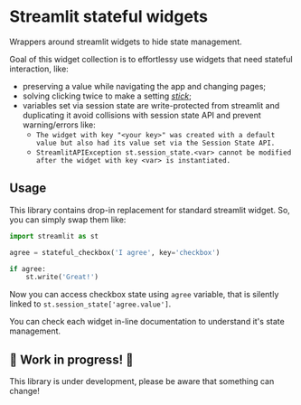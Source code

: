 # Streamlit stateful widgets
Wrappers around streamlit widgets to hide state management.

Goal of this widget collection is to effortlessy use widgets that need stateful interaction, like:
- preserving a value while navigating the app and changing pages;
- solving clicking twice to make a setting [_stick_](https://docs.streamlit.io/knowledge-base/using-streamlit/widget-updating-session-state);
- variables set via session state are write-protected from streamlit and duplicating it avoid collisions with session state API
  and prevent warning/errors like:  
    - `The widget with key "<your key>" was created with a default value but also had its value set via the Session State API.`
    - `StreamlitAPIException st.session_state.<var> cannot be modified after the widget with key <var> is instantiated.`

## Usage
This library contains drop-in replacement for standard streamlit widget. So, you can simply swap them like:

```python
import streamlit as st

agree = stateful_checkbox('I agree', key='checkbox')

if agree:
    st.write('Great!')
```

Now you can access checkbox state using `agree` variable, that is silently linked to `st.session_state['agree.value']`.

You can check each widget in-line documentation to understand it's state management.

## 🚧 Work in progress! 🚧
This library is under development, please be aware that something can change!
